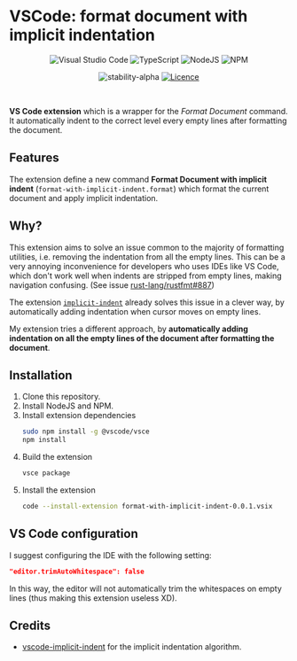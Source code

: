 # VSCode: format document with implicit indentation

<div align="center">

![Visual Studio Code](https://img.shields.io/badge/Visual%20Studio%20Code-0078d7.svg?style=for-the-badge&logo=visual-studio-code&logoColor=white)
![TypeScript](https://img.shields.io/badge/typescript-%23007ACC.svg?style=for-the-badge&logo=typescript&logoColor=white)
![NodeJS](https://img.shields.io/badge/node.js-6DA55F?style=for-the-badge&logo=node.js&logoColor=white)
![NPM](https://img.shields.io/badge/NPM-%23CB3837.svg?style=for-the-badge&logo=npm&logoColor=white)

![stability-alpha](https://img.shields.io/badge/stability-ALPHA-f4d03f.svg?style=for-the-badge)
[![Licence](https://img.shields.io/github/license/RiccardoSagramoni/vscode-format-document-with-implicit-indent?style=for-the-badge)](./LICENSE)

</div>
<br>

**VS Code extension** which is a wrapper for the *Format Document* command.
It automatically indent to the correct level every empty lines after formatting the document.


## Features

The extension define a new command **Format Document with implicit indent** (`format-with-implicit-indent.format`) which format the current document and apply implicit indentation.


## Why?

This extension aims to solve an issue common to the majority of formatting utilities, i.e. removing the indentation from all the empty lines.
This can be a very annoying inconvenience for developers who uses IDEs like VS Code, which don't work well when indents are stripped from empty lines, making navigation confusing. (See issue [rust-lang/rustfmt#887](https://github.com/rust-lang/rustfmt/issues/887))

The extension [`implicit-indent`](https://marketplace.visualstudio.com/items?itemName=jemc.vscode-implicit-indent) already solves this issue in a clever way, by automatically adding indentation when cursor moves on empty lines.

My extension tries a different approach, by **automatically adding indentation on all the empty lines of the document after formatting the document**.


## Installation

1. Clone this repository.
2. Install NodeJS and NPM.
3. Install extension dependencies
	```sh
	sudo npm install -g @vscode/vsce
	npm install 
	```
4. Build the extension
	```sh
	vsce package
	```
5. Install the extension
	```sh
	code --install-extension format-with-implicit-indent-0.0.1.vsix
	```


## VS Code configuration

I suggest configuring the IDE with the following setting:
```json
"editor.trimAutoWhitespace": false
```
In this way, the editor will not automatically trim the whitespaces on empty lines (thus making this extension useless XD).


## Credits

- [vscode-implicit-indent](https://github.com/jemc/vscode-implicit-indent) for the implicit indentation algorithm.

